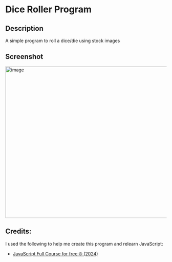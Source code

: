 # Dice Roller Program

## Description
A simple program to roll a dice/die using stock images

## Screenshot
<img width="694" height="473" alt="image" src="https://github.com/user-attachments/assets/f9230892-8223-44f7-91b3-fab92bd4069d" />

## Credits:
I used the following to help me create this program and relearn JavaScript:
* [JavaScript Full Course for free 🌐 (2024)](https://www.youtube.com/watch?v=lfmg-EJ8gm4)

